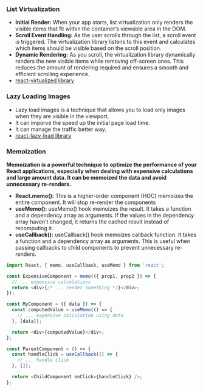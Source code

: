 ### List Virtualization
- __Initial Render:__ When your app starts, list virtualization only renders the visible items that fit within the container’s viewable area in the DOM.
- __Scroll Event Handling:__ As the user scrolls through the list, a scroll event is triggered. The virtualization library listens to this event and calculates which items should be visible based on the scroll position.
- __Dynamic Rendering:__ As you scroll, the virtualization library dynamically renders the new visible items while removing off-screen ones. This reduces the amount of rendering required and ensures a smooth and efficient scrolling experience.
- [react-virtualized library](https://www.npmjs.com/package/react-virtualized)

### Lazy Loading Images
- Lazy load images is a technique that allows you to load only images when they are visible in the viewport.
- It can imporve the speed up the initial page load time.
- It can manage the traffic better way.
- [react-lazy-load library](https://www.npmjs.com/package/react-lazy-load)

### Memoization
__Memoization is a powerful technique to optimize the performance of your React applications, especially when dealing with expensive calculations and large amount data. It can be memoized the data and avoid unnecessary re-renders.__
- __React.memo():__ This is a higher-order component (HOC) memoizes the entire component. It will stop re-render the components
- __useMemo():__ useMemo() hook memoizes the result. It takes a function and a dependency array as arguments. If the values in the dependency array haven't changed, it returns the cached result instead of recomputing it.
- __useCallback():__ useCallback() hook memoizes callback function. It takes a function and a dependency array as arguments. This is useful when passing callbacks to child components to prevent unnecessary re-renders.
```javascript
import React, { memo, useCallback, useMemo } from 'react';

const ExpensiveComponent = memo(({ prop1, prop2 }) => {
  // ... expensive calculations
  return <div>{/* ... render something */}</div>;
});

const MyComponent = ({ data }) => {
  const computedValue = useMemo(() => {
    // ... expensive calculation using data
  }, [data]);

  return <div>{computedValue}</div>;
};

const ParentComponent = () => {
  const handleClick = useCallback(() => {
    // ... handle click
  }, []);

  return <ChildComponent onClick={handleClick} />;
};
```
